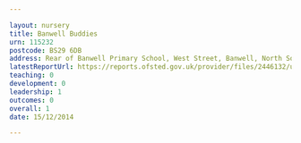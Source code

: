 ```yaml
---

layout: nursery
title: Banwell Buddies
urn: 115232
postcode: BS29 6DB
address: Rear of Banwell Primary School, West Street, Banwell, North Somerset, BS29 6DB
latestReportUrl: https://reports.ofsted.gov.uk/provider/files/2446132/urn/115232.pdf
teaching: 0
development: 0
leadership: 1
outcomes: 0
overall: 1
date: 15/12/2014

---
```

